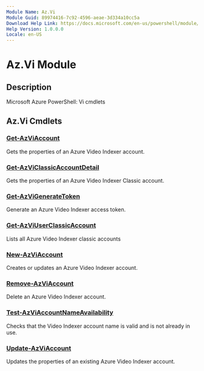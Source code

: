 ```yaml
---
Module Name: Az.Vi
Module Guid: 89974416-7c92-4596-aeae-3d334a10cc5a
Download Help Link: https://docs.microsoft.com/en-us/powershell/module/az.vi
Help Version: 1.0.0.0
Locale: en-US
---
```


# Az.Vi Module
## Description
Microsoft Azure PowerShell: Vi cmdlets

## Az.Vi Cmdlets
### [Get-AzViAccount](Get-AzViAccount.md)
Gets the properties of an Azure Video Indexer account.

### [Get-AzViClassicAccountDetail](Get-AzViClassicAccountDetail.md)
Gets the properties of an Azure Video Indexer Classic account.

### [Get-AzViGenerateToken](Get-AzViGenerateToken.md)
Generate an Azure Video Indexer access token.

### [Get-AzViUserClassicAccount](Get-AzViUserClassicAccount.md)
Lists all Azure Video Indexer classic accounts

### [New-AzViAccount](New-AzViAccount.md)
Creates or updates an Azure Video Indexer account.

### [Remove-AzViAccount](Remove-AzViAccount.md)
Delete an Azure Video Indexer account.

### [Test-AzViAccountNameAvailability](Test-AzViAccountNameAvailability.md)
Checks that the Video Indexer account name is valid and is not already in use.

### [Update-AzViAccount](Update-AzViAccount.md)
Updates the properties of an existing Azure Video Indexer account.

